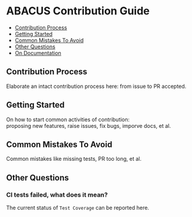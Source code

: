 # ABACUS Contribution Guide

- [Contribution Process](#contribution-process)
- [Getting Started](#getting-started)
- [Common Mistakes To Avoid](#common-mistakes-to-avoid)
- [Other Questions](#other-questions)
- [On Documentation](#on-documentation)


## Contribution Process

Elaborate an intact contribution process here: from issue to PR accepted.

## Getting Started

On how to start common activities of contribution:  
proposing new features, raise issues, fix bugs, imporve docs, et al.

## Common Mistakes To Avoid

Common mistakes like missing tests, PR too long, et al.

## Other Questions

### CI tests failed, what does it mean?

The current status of `Test Coverage` can be reported here.

